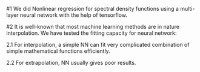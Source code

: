 #1 We did Nonlinear regression for spectral density functions using a multi-layer neural 
network with the help of tensorflow.

#2 It is well-known that most machine learning methods are in nature interpolation. 
    We have tested the fitting capacity for neural network: 
	
2.1 For interpolation, a simple NN can fit very complicated combination of simple mathematical functions efficiently.
	
2.2 For extrapolation, NN usually gives poor results. 



